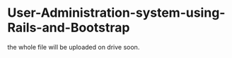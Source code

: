 # User-Administration-system-using-Rails-and-Bootstrap

the whole file will be uploaded on drive soon.
